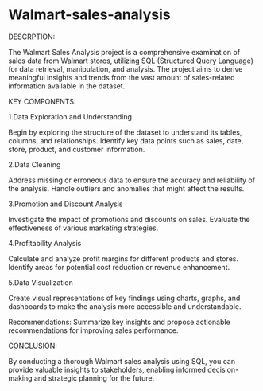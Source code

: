 # Walmart-sales-analysis
DESCRPTION:



The Walmart Sales Analysis project is a comprehensive examination of sales data from Walmart stores, utilizing SQL (Structured Query Language) for data retrieval, manipulation, and analysis. The project aims to derive meaningful insights and trends from the vast amount of sales-related information available in the dataset.


KEY COMPONENTS:

1.Data Exploration and Understanding

Begin by exploring the structure of the dataset to understand its tables, columns, and relationships.
Identify key data points such as sales, date, store, product, and customer information.

2.Data Cleaning


Address missing or erroneous data to ensure the accuracy and reliability of the analysis.
Handle outliers and anomalies that might affect the results.

3.Promotion and Discount Analysis


Investigate the impact of promotions and discounts on sales.
Evaluate the effectiveness of various marketing strategies.

4.Profitability Analysis


Calculate and analyze profit margins for different products and stores.
Identify areas for potential cost reduction or revenue enhancement.

5.Data Visualization

Create visual representations of key findings using charts, graphs, and dashboards to make the analysis more accessible and understandable.

Recommendations:
Summarize key insights and propose actionable recommendations for improving sales performance.

CONCLUSION:

By conducting a thorough Walmart sales analysis using SQL, you can provide valuable insights to stakeholders, enabling informed decision-making and strategic planning for the future.

